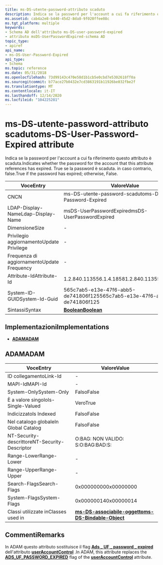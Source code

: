 ```yaml
---
title: ms-DS-utente-password-attributo scaduto
description: Indica se la password per l'account a cui fa riferimento questo attributo è scaduta.
ms.assetid: cab4a2e8-b440-45d2-8da8-9f020ffee08c
ms.tgt_platform: multiple
keywords:
- Schema AD dell'attributo ms-DS-user-password-expired
- attributo msDS-UserPasswordExpired-schema AD
topic_type:
- apiref
api_name:
- ms-DS-User-Password-Expired
api_type:
- Schema
ms.topic: reference
ms.date: 05/31/2018
ms.openlocfilehash: 73d99143c470e58d1b1cb5e0cbd7e5302618ff0a
ms.sourcegitcommit: b77ace27b0432e7cd3863191b11926be032fbe2f
ms.translationtype: MT
ms.contentlocale: it-IT
ms.lasthandoff: 12/14/2020
ms.locfileid: "104225281"
---
```

# <a name="ms-ds-user-password-expired-attribute"></a><span data-ttu-id="c373c-105">ms-DS-utente-password-attributo scaduto</span><span class="sxs-lookup"><span data-stu-id="c373c-105">ms-DS-User-Password-Expired attribute</span></span>

<span data-ttu-id="c373c-106">Indica se la password per l'account a cui fa riferimento questo attributo è scaduta.</span><span class="sxs-lookup"><span data-stu-id="c373c-106">Indicates whether the password for the account that this attribute references has expired.</span></span> <span data-ttu-id="c373c-107">True se la password è scaduta. in caso contrario, false.</span><span class="sxs-lookup"><span data-stu-id="c373c-107">True if the password has expired; otherwise, False.</span></span>



| <span data-ttu-id="c373c-108">Voce</span><span class="sxs-lookup"><span data-stu-id="c373c-108">Entry</span></span> | <span data-ttu-id="c373c-109">Valore</span><span class="sxs-lookup"><span data-stu-id="c373c-109">Value</span></span> |
|-------------------|--------------------------------------|
| <span data-ttu-id="c373c-110">CN</span><span class="sxs-lookup"><span data-stu-id="c373c-110">CN</span></span>                | <span data-ttu-id="c373c-111">ms-DS-utente-password-scaduto</span><span class="sxs-lookup"><span data-stu-id="c373c-111">ms-DS-User-Password-Expired</span></span>          |
| <span data-ttu-id="c373c-112">LDAP-Display-Name</span><span class="sxs-lookup"><span data-stu-id="c373c-112">Ldap-Display-Name</span></span> | <span data-ttu-id="c373c-113">msDS-UserPasswordExpired</span><span class="sxs-lookup"><span data-stu-id="c373c-113">msDS-UserPasswordExpired</span></span>             |
| <span data-ttu-id="c373c-114">Dimensione</span><span class="sxs-lookup"><span data-stu-id="c373c-114">Size</span></span>              | \-                                   |
| <span data-ttu-id="c373c-115">Privilegio aggiornamento</span><span class="sxs-lookup"><span data-stu-id="c373c-115">Update Privilege</span></span>  | \-                                   |
| <span data-ttu-id="c373c-116">Frequenza di aggiornamento</span><span class="sxs-lookup"><span data-stu-id="c373c-116">Update Frequency</span></span>  | \-                                   |
| <span data-ttu-id="c373c-117">Attribute-Id</span><span class="sxs-lookup"><span data-stu-id="c373c-117">Attribute-Id</span></span>      | <span data-ttu-id="c373c-118">1.2.840.113556.1.4.1858</span><span class="sxs-lookup"><span data-stu-id="c373c-118">1.2.840.113556.1.4.1858</span></span>              |
| <span data-ttu-id="c373c-119">System-ID-GUID</span><span class="sxs-lookup"><span data-stu-id="c373c-119">System-Id-Guid</span></span>    | <span data-ttu-id="c373c-120">565c7ab5-e13e-47f6-abb5-de741806f125</span><span class="sxs-lookup"><span data-stu-id="c373c-120">565c7ab5-e13e-47f6-abb5-de741806f125</span></span> |
| <span data-ttu-id="c373c-121">Sintassi</span><span class="sxs-lookup"><span data-stu-id="c373c-121">Syntax</span></span>            | [<span data-ttu-id="c373c-122">**Boolean**</span><span class="sxs-lookup"><span data-stu-id="c373c-122">**Boolean**</span></span>](s-boolean.md)         |



## <a name="implementations"></a><span data-ttu-id="c373c-123">Implementazioni</span><span class="sxs-lookup"><span data-stu-id="c373c-123">Implementations</span></span>

-   [<span data-ttu-id="c373c-124">**ADAM**</span><span class="sxs-lookup"><span data-stu-id="c373c-124">**ADAM**</span></span>](#adam)

## <a name="adam"></a><span data-ttu-id="c373c-125">ADAM</span><span class="sxs-lookup"><span data-stu-id="c373c-125">ADAM</span></span>



| <span data-ttu-id="c373c-126">Voce</span><span class="sxs-lookup"><span data-stu-id="c373c-126">Entry</span></span> | <span data-ttu-id="c373c-127">Valore</span><span class="sxs-lookup"><span data-stu-id="c373c-127">Value</span></span> |
|------------------------|-------------------------------------------------------------------|
| <span data-ttu-id="c373c-128">ID collegamento</span><span class="sxs-lookup"><span data-stu-id="c373c-128">Link-Id</span></span>                | \-                                                                |
| <span data-ttu-id="c373c-129">MAPI-Id</span><span class="sxs-lookup"><span data-stu-id="c373c-129">MAPI-Id</span></span>                | \-                                                                |
| <span data-ttu-id="c373c-130">System-Only</span><span class="sxs-lookup"><span data-stu-id="c373c-130">System-Only</span></span>            | <span data-ttu-id="c373c-131">Falso</span><span class="sxs-lookup"><span data-stu-id="c373c-131">False</span></span>                                                             |
| <span data-ttu-id="c373c-132">È a valore singolo</span><span class="sxs-lookup"><span data-stu-id="c373c-132">Is-Single-Valued</span></span>       | <span data-ttu-id="c373c-133">Vero</span><span class="sxs-lookup"><span data-stu-id="c373c-133">True</span></span>                                                              |
| <span data-ttu-id="c373c-134">Indicizzato</span><span class="sxs-lookup"><span data-stu-id="c373c-134">Is Indexed</span></span>             | <span data-ttu-id="c373c-135">Falso</span><span class="sxs-lookup"><span data-stu-id="c373c-135">False</span></span>                                                             |
| <span data-ttu-id="c373c-136">Nel catalogo globale</span><span class="sxs-lookup"><span data-stu-id="c373c-136">In Global Catalog</span></span>      | <span data-ttu-id="c373c-137">Falso</span><span class="sxs-lookup"><span data-stu-id="c373c-137">False</span></span>                                                             |
| <span data-ttu-id="c373c-138">NT-Security-descrittore</span><span class="sxs-lookup"><span data-stu-id="c373c-138">NT-Security-Descriptor</span></span> | <span data-ttu-id="c373c-139">O:BAG: NON VALIDO: S:</span><span class="sxs-lookup"><span data-stu-id="c373c-139">O:BAG:BAD:S:</span></span>                                                      |
| <span data-ttu-id="c373c-140">Range-Lower</span><span class="sxs-lookup"><span data-stu-id="c373c-140">Range-Lower</span></span>            | \-                                                                |
| <span data-ttu-id="c373c-141">Range-Upper</span><span class="sxs-lookup"><span data-stu-id="c373c-141">Range-Upper</span></span>            | \-                                                                |
| <span data-ttu-id="c373c-142">Search-Flags</span><span class="sxs-lookup"><span data-stu-id="c373c-142">Search-Flags</span></span>           | <span data-ttu-id="c373c-143">0x00000000</span><span class="sxs-lookup"><span data-stu-id="c373c-143">0x00000000</span></span>                                                        |
| <span data-ttu-id="c373c-144">System-Flags</span><span class="sxs-lookup"><span data-stu-id="c373c-144">System-Flags</span></span>           | <span data-ttu-id="c373c-145">0x00000014</span><span class="sxs-lookup"><span data-stu-id="c373c-145">0x00000014</span></span>                                                        |
| <span data-ttu-id="c373c-146">Classi utilizzate in</span><span class="sxs-lookup"><span data-stu-id="c373c-146">Classes used in</span></span>        | [<span data-ttu-id="c373c-147">**ms-DS-associabile-oggetto**</span><span class="sxs-lookup"><span data-stu-id="c373c-147">**ms-DS-Bindable-Object**</span></span>](c-msds-bindableobject.md)<br/> |



## <a name="remarks"></a><span data-ttu-id="c373c-148">Commenti</span><span class="sxs-lookup"><span data-stu-id="c373c-148">Remarks</span></span>

<span data-ttu-id="c373c-149">In ADAM questo attributo sostituisce il flag [**Ads \_ UF \_ password \_ expired**](/windows/desktop/api/iads/ne-iads-ads_user_flag_enum) dell'attributo [**userAccountControl**](a-useraccountcontrol.md) .</span><span class="sxs-lookup"><span data-stu-id="c373c-149">In ADAM, this attribute replaces the [**ADS\_UF\_PASSWORD\_EXPIRED**](/windows/desktop/api/iads/ne-iads-ads_user_flag_enum) flag of the [**userAccountControl**](a-useraccountcontrol.md) attribute.</span></span>

 

